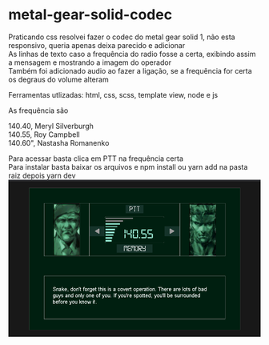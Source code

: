 # metal-gear-solid-codec

Praticando css resolvei fazer o codec do metal gear solid 1, não esta responsivo, queria apenas deixa parecido e adicionar<br>
As linhas de texto caso a frequência do radio fosse a certa, exibindo assim a mensagem e mostrando a imagem do operador<br>
Também foi adicionado audio ao fazer a ligação, se a frequência for certa os degraus do volume alteram 

Ferramentas utlizadas: html, css, scss, template view, node e js

As frequência são 

140.40, Meryl Silverburgh<br>
140.55, Roy Campbell<br>
140.60", Nastasha Romanenko<br>

Para acessar basta clica em PTT na frequência certa<br>
Para instalar basta baixar os arquivos e npm install ou yarn add na pasta raiz depois yarn dev<br>
<img src="ex.png"/>

